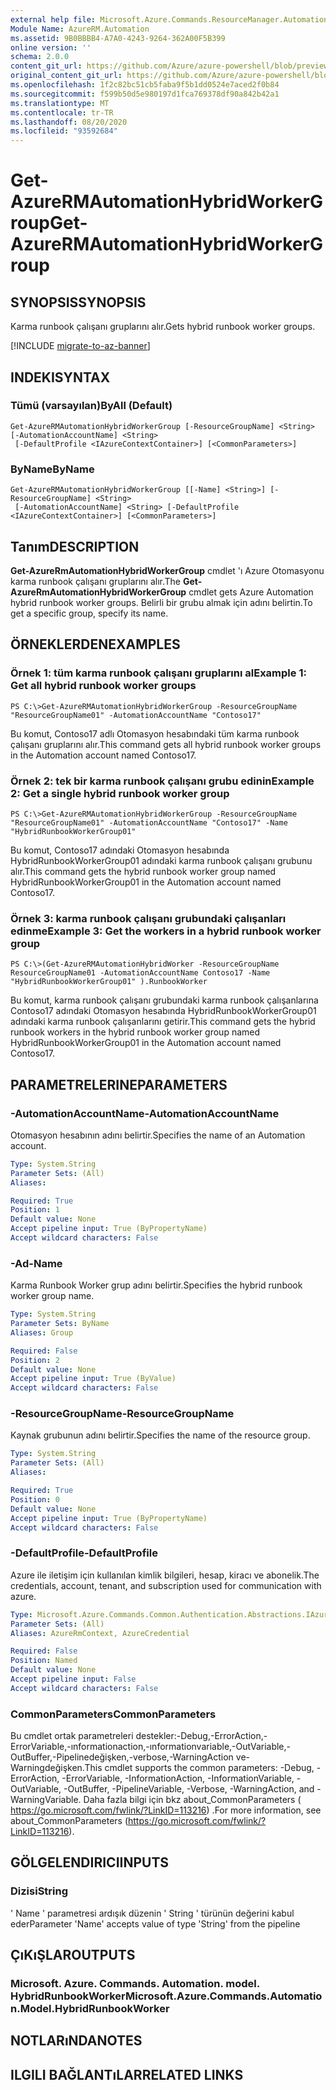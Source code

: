 ```yaml
---
external help file: Microsoft.Azure.Commands.ResourceManager.Automation.dll-Help.xml
Module Name: AzureRM.Automation
ms.assetid: 9B0BBBB4-A7A0-4243-9264-362A00F5B399
online version: ''
schema: 2.0.0
content_git_url: https://github.com/Azure/azure-powershell/blob/preview/src/ResourceManager/Automation/Commands.Automation/help/Get-AzureRMAutomationHybridWorkerGroup.md
original_content_git_url: https://github.com/Azure/azure-powershell/blob/preview/src/ResourceManager/Automation/Commands.Automation/help/Get-AzureRMAutomationHybridWorkerGroup.md
ms.openlocfilehash: 1f2c82bc51cb5faba9f5b1dd0524e7aced2f0b84
ms.sourcegitcommit: f599b50d5e980197d1fca769378df90a842b42a1
ms.translationtype: MT
ms.contentlocale: tr-TR
ms.lasthandoff: 08/20/2020
ms.locfileid: "93592684"
---
```

# <span data-ttu-id="84be5-101">Get-AzureRMAutomationHybridWorkerGroup</span><span class="sxs-lookup"><span data-stu-id="84be5-101">Get-AzureRMAutomationHybridWorkerGroup</span></span>

## <span data-ttu-id="84be5-102">SYNOPSIS</span><span class="sxs-lookup"><span data-stu-id="84be5-102">SYNOPSIS</span></span>
<span data-ttu-id="84be5-103">Karma runbook çalışanı gruplarını alır.</span><span class="sxs-lookup"><span data-stu-id="84be5-103">Gets hybrid runbook worker groups.</span></span>

[!INCLUDE [migrate-to-az-banner](../../includes/migrate-to-az-banner.md)]

## <span data-ttu-id="84be5-104">INDEKI</span><span class="sxs-lookup"><span data-stu-id="84be5-104">SYNTAX</span></span>

### <span data-ttu-id="84be5-105">Tümü (varsayılan)</span><span class="sxs-lookup"><span data-stu-id="84be5-105">ByAll (Default)</span></span>
```
Get-AzureRMAutomationHybridWorkerGroup [-ResourceGroupName] <String> [-AutomationAccountName] <String>
 [-DefaultProfile <IAzureContextContainer>] [<CommonParameters>]
```

### <span data-ttu-id="84be5-106">ByName</span><span class="sxs-lookup"><span data-stu-id="84be5-106">ByName</span></span>
```
Get-AzureRMAutomationHybridWorkerGroup [[-Name] <String>] [-ResourceGroupName] <String>
 [-AutomationAccountName] <String> [-DefaultProfile <IAzureContextContainer>] [<CommonParameters>]
```

## <span data-ttu-id="84be5-107">Tanım</span><span class="sxs-lookup"><span data-stu-id="84be5-107">DESCRIPTION</span></span>
<span data-ttu-id="84be5-108">**Get-AzureRmAutomationHybridWorkerGroup** cmdlet 'ı Azure Otomasyonu karma runbook çalışanı gruplarını alır.</span><span class="sxs-lookup"><span data-stu-id="84be5-108">The **Get-AzureRmAutomationHybridWorkerGroup** cmdlet gets Azure Automation hybrid runbook worker groups.</span></span>
<span data-ttu-id="84be5-109">Belirli bir grubu almak için adını belirtin.</span><span class="sxs-lookup"><span data-stu-id="84be5-109">To get a specific group, specify its name.</span></span>

## <span data-ttu-id="84be5-110">ÖRNEKLERDEN</span><span class="sxs-lookup"><span data-stu-id="84be5-110">EXAMPLES</span></span>

### <span data-ttu-id="84be5-111">Örnek 1: tüm karma runbook çalışanı gruplarını al</span><span class="sxs-lookup"><span data-stu-id="84be5-111">Example 1: Get all hybrid runbook worker groups</span></span>
```
PS C:\>Get-AzureRMAutomationHybridWorkerGroup -ResourceGroupName "ResourceGroupName01" -AutomationAccountName "Contoso17"
```

<span data-ttu-id="84be5-112">Bu komut, Contoso17 adlı Otomasyon hesabındaki tüm karma runbook çalışanı gruplarını alır.</span><span class="sxs-lookup"><span data-stu-id="84be5-112">This command gets all hybrid runbook worker groups in the Automation account named Contoso17.</span></span>

### <span data-ttu-id="84be5-113">Örnek 2: tek bir karma runbook çalışanı grubu edinin</span><span class="sxs-lookup"><span data-stu-id="84be5-113">Example 2: Get a single hybrid runbook worker group</span></span>
```
PS C:\>Get-AzureRMAutomationHybridWorkerGroup -ResourceGroupName "ResourceGroupName01" -AutomationAccountName "Contoso17" -Name "HybridRunbookWorkerGroup01"
```

<span data-ttu-id="84be5-114">Bu komut, Contoso17 adındaki Otomasyon hesabında HybridRunbookWorkerGroup01 adındaki karma runbook çalışanı grubunu alır.</span><span class="sxs-lookup"><span data-stu-id="84be5-114">This command gets the hybrid runbook worker group named HybridRunbookWorkerGroup01 in the Automation account named Contoso17.</span></span>

### <span data-ttu-id="84be5-115">Örnek 3: karma runbook çalışanı grubundaki çalışanları edinme</span><span class="sxs-lookup"><span data-stu-id="84be5-115">Example 3: Get the workers in a hybrid runbook worker group</span></span>
```
PS C:\>(Get-AzureRMAutomationHybridWorker -ResourceGroupName ResourceGroupName01 -AutomationAccountName Contoso17 -Name "HybridRunbookWorkerGroup01" ).RunbookWorker
```

<span data-ttu-id="84be5-116">Bu komut, karma runbook çalışanı grubundaki karma runbook çalışanlarına Contoso17 adındaki Otomasyon hesabında HybridRunbookWorkerGroup01 adındaki karma runbook çalışanlarını getirir.</span><span class="sxs-lookup"><span data-stu-id="84be5-116">This command gets the hybrid runbook workers in the hybrid runbook worker group named HybridRunbookWorkerGroup01 in the Automation account named Contoso17.</span></span>

## <span data-ttu-id="84be5-117">PARAMETRELERINE</span><span class="sxs-lookup"><span data-stu-id="84be5-117">PARAMETERS</span></span>

### <span data-ttu-id="84be5-118">-AutomationAccountName</span><span class="sxs-lookup"><span data-stu-id="84be5-118">-AutomationAccountName</span></span>
<span data-ttu-id="84be5-119">Otomasyon hesabının adını belirtir.</span><span class="sxs-lookup"><span data-stu-id="84be5-119">Specifies the name of an Automation account.</span></span>

```yaml
Type: System.String
Parameter Sets: (All)
Aliases: 

Required: True
Position: 1
Default value: None
Accept pipeline input: True (ByPropertyName)
Accept wildcard characters: False
```

### <span data-ttu-id="84be5-120">-Ad</span><span class="sxs-lookup"><span data-stu-id="84be5-120">-Name</span></span>
<span data-ttu-id="84be5-121">Karma Runbook Worker grup adını belirtir.</span><span class="sxs-lookup"><span data-stu-id="84be5-121">Specifies the hybrid runbook worker group name.</span></span>

```yaml
Type: System.String
Parameter Sets: ByName
Aliases: Group

Required: False
Position: 2
Default value: None
Accept pipeline input: True (ByValue)
Accept wildcard characters: False
```

### <span data-ttu-id="84be5-122">-ResourceGroupName</span><span class="sxs-lookup"><span data-stu-id="84be5-122">-ResourceGroupName</span></span>
<span data-ttu-id="84be5-123">Kaynak grubunun adını belirtir.</span><span class="sxs-lookup"><span data-stu-id="84be5-123">Specifies the name of the resource group.</span></span>

```yaml
Type: System.String
Parameter Sets: (All)
Aliases: 

Required: True
Position: 0
Default value: None
Accept pipeline input: True (ByPropertyName)
Accept wildcard characters: False
```

### <span data-ttu-id="84be5-124">-DefaultProfile</span><span class="sxs-lookup"><span data-stu-id="84be5-124">-DefaultProfile</span></span>
<span data-ttu-id="84be5-125">Azure ile iletişim için kullanılan kimlik bilgileri, hesap, kiracı ve abonelik.</span><span class="sxs-lookup"><span data-stu-id="84be5-125">The credentials, account, tenant, and subscription used for communication with azure.</span></span>

```yaml
Type: Microsoft.Azure.Commands.Common.Authentication.Abstractions.IAzureContextContainer
Parameter Sets: (All)
Aliases: AzureRmContext, AzureCredential

Required: False
Position: Named
Default value: None
Accept pipeline input: False
Accept wildcard characters: False
```

### <span data-ttu-id="84be5-126">CommonParameters</span><span class="sxs-lookup"><span data-stu-id="84be5-126">CommonParameters</span></span>
<span data-ttu-id="84be5-127">Bu cmdlet ortak parametreleri destekler:-Debug,-ErrorAction,-ErrorVariable,-ınformationaction,-ınformationvariable,-OutVariable,-OutBuffer,-Pipelinedeğişken,-verbose,-WarningAction ve-Warningdeğişken.</span><span class="sxs-lookup"><span data-stu-id="84be5-127">This cmdlet supports the common parameters: -Debug, -ErrorAction, -ErrorVariable, -InformationAction, -InformationVariable, -OutVariable, -OutBuffer, -PipelineVariable, -Verbose, -WarningAction, and -WarningVariable.</span></span> <span data-ttu-id="84be5-128">Daha fazla bilgi için bkz about_CommonParameters ( https://go.microsoft.com/fwlink/?LinkID=113216) .</span><span class="sxs-lookup"><span data-stu-id="84be5-128">For more information, see about_CommonParameters (https://go.microsoft.com/fwlink/?LinkID=113216).</span></span>

## <span data-ttu-id="84be5-129">GÖLGELENDIRICI</span><span class="sxs-lookup"><span data-stu-id="84be5-129">INPUTS</span></span>

### <span data-ttu-id="84be5-130">Dizisi</span><span class="sxs-lookup"><span data-stu-id="84be5-130">String</span></span>
<span data-ttu-id="84be5-131">' Name ' parametresi ardışık düzenin ' String ' türünün değerini kabul eder</span><span class="sxs-lookup"><span data-stu-id="84be5-131">Parameter 'Name' accepts value of type 'String' from the pipeline</span></span>

## <span data-ttu-id="84be5-132">ÇıKıŞLAR</span><span class="sxs-lookup"><span data-stu-id="84be5-132">OUTPUTS</span></span>

### <span data-ttu-id="84be5-133">Microsoft. Azure. Commands. Automation. model. HybridRunbookWorker</span><span class="sxs-lookup"><span data-stu-id="84be5-133">Microsoft.Azure.Commands.Automation.Model.HybridRunbookWorker</span></span>

## <span data-ttu-id="84be5-134">NOTLARıNDA</span><span class="sxs-lookup"><span data-stu-id="84be5-134">NOTES</span></span>

## <span data-ttu-id="84be5-135">ILGILI BAĞLANTıLAR</span><span class="sxs-lookup"><span data-stu-id="84be5-135">RELATED LINKS</span></span>

